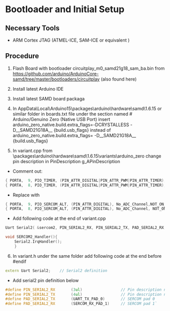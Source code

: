 # Bootloader and Initial Setup

## Necessary Tools

- ARM Cortex JTAG (ATMEL-ICE, SAM-ICE or equivalent )

## Procedure

1. Flash Board with bootloader circuitplay_m0_samd21g18_sam_ba.bin from https://github.com/arduino/ArduinoCore-samd/tree/master/bootloaders/circuitplay (also found here)

2. Install latest Arduino IDE
3. Install latest SAMD board packaga
4. In AppData\Local\Arduino15\packages\arduino\hardware\samd\1.6.15 or similar folder in boards.txt file under the section named # Arduino/Genuino Zero (Native USB Port) 
	insert 	arduino_zero_native.build.extra_flags=-DCRYSTALLESS -D__SAMD21G18A__ {build.usb_flags}
	instead of arduino_zero_native.build.extra_flags= -D__SAMD21G18A__ {build.usb_flags}
5. In variant.cpp from \packages\arduino\hardware\samd\1.6.15\variants\arduino_zero change pin description in PinDescription g_APinDescription

- Comment out:
```cpp
{ PORTA,  9, PIO_TIMER, (PIN_ATTR_DIGITAL|PIN_ATTR_PWM|PIN_ATTR_TIMER), No_ADC_Channel, PWM0_CH1, TCC0_CH1, EXTERNAL_INT_9 },]
{ PORTA,  8, PIO_TIMER, (PIN_ATTR_DIGITAL|PIN_ATTR_PWM|PIN_ATTR_TIMER), No_ADC_Channel, PWM0_CH0, TCC0_CH0, EXTERNAL_INT_NMI },
```

- Replace with
```cpp
{ PORTA,  9, PIO_SERCOM_ALT, (PIN_ATTR_DIGITAL), No_ADC_Channel,NOT_ON_PWM, NOT_ON_TIMER, EXTERNAL_INT_9 },
{ PORTA,  8, PIO_SERCOM_ALT, (PIN_ATTR_DIGITAL), No_ADC_Channel, NOT_ON_PWM, NOT_ON_TIMER, EXTERNAL_INT_NMI },
```
- Add following code at the end of variant.cpp
```cpp
Uart Serial2( &sercom2, PIN_SERIAL2_RX, PIN_SERIAL2_TX, PAD_SERIAL2_RX, PAD_SERIAL2_TX);		

void SERCOM2_Handler(){
	Serial2.IrqHandler();
	}
```

6. In variant.h under the same folder add following code at the end before #endif
```cpp
extern Uart Serial2;    // Serial2 definition
```

- Add serial2 pin definition below

```cpp	
#define PIN_SERIAL2_RX       (3ul)                 // Pin description number for PIO_SERCOM on D3
#define PIN_SERIAL2_TX       (4ul)                 // Pin description number for PIO_SERCOM on D4
#define PAD_SERIAL2_TX       (UART_TX_PAD_0)       // SERCOM pad 0
#define PAD_SERIAL2_RX       (SERCOM_RX_PAD_1)     // SERCOM pad 1`
```
